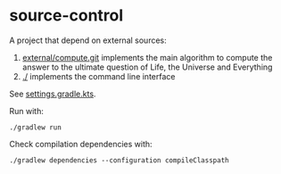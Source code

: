 source-control
==============

A project that depend on external sources:

 1. [external/compute.git](./external/compute.git) implements the main algorithm to compute the answer to the ultimate question of Life, the Universe and Everything
 2. [./](./) implements the command line interface

See [settings.gradle.kts](./settings.gradle.kts).

Run with:

    ./gradlew run

Check compilation dependencies with:

    ./gradlew dependencies --configuration compileClasspath

